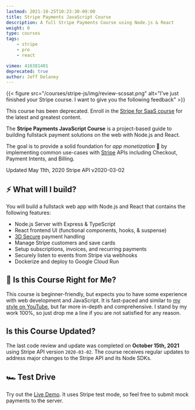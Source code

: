 ```yaml
---
lastmod: 2021-10-25T10:23:30-09:00
title: Stripe Payments JavaScript Course
description: A full Stripe Payments Course using Node.js & React
weight: 0
type: courses
tags: 
    - stripe
    - pro
    - react

vimeo: 416381401
deprecated: true
author: Jeff Delaney
---
```



{{< figure src="/courses/stripe-js/img/review-scssat.png" alt="I’ve just finished your Stripe course. I want to give you the following feedback" >}}

<div class="box box-red">
    This course has been deprecated. Enroll in the <a href="/courses/stripe-saas">Stripe for SaaS course</a> for the latest and greatest content.
</div>

The **Stripe Payments JavaScript Course** is a project-based guide to building fullstack payment solutions on the web with Node.js and React. 

The goal is to provide a solid foundation for *app monetization* 💸 by implementing common use-cases with [Stripe](https://stripe.com/) APIs including Checkout, Payment Intents, and Billing. 

<span class="tag tag-sm tag-pro">Updated May 11th, 2020</span> <span class="tag tag-sm tag-stripe">Stripe API v2020-03-02</span>

## ⚡ What will I build?

You will build a fullstack web app with Node.js and React that contains the following features:

- Node.js Server with Express & TypeScript
- React frontend UI (functional components, hooks, & suspense)
- [3D Secure](https://stripe.com/guides/3d-secure-2) payment handling
- Manage Stripe customers and save cards
- Setup subscriptions, invoices, and recurring payments
- Securely listen to events from Stripe via webhooks
- Dockerize and deploy to Google Cloud Run

## 🤔 Is this Course Right for Me?

This course is beginner-friendly, but expects you to have some experience with web development and JavaScript. It is fast-paced and similar to [my style on YouTube](https://www.youtube.com/channel/fireship), but far more in-depth and comprehensive. I stand by my work 100%, so just drop me a line if you are not satisfied for any reason. 

## Is this Course Updated?

The last code review and update was completed on **October 15th, 2021** using Stripe API version `2020-03-02`. The course receives regular updates to address major changes to the Stripe API and its Node SDKs. 


## 🏎️ Test Drive

Try out the [Live Demo](https://stripe-js-course.firebaseapp.com). It uses Stripe test mode, so feel free to submit mock payments to the server. 